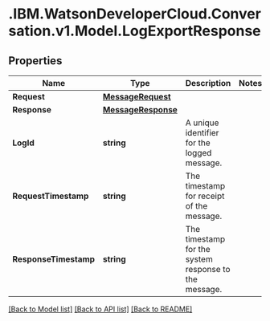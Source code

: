 # .IBM.WatsonDeveloperCloud.Conversation.v1.Model.LogExportResponse
## Properties

Name | Type | Description | Notes
------------ | ------------- | ------------- | -------------
**Request** | [**MessageRequest**](MessageRequest.md) |  | 
**Response** | [**MessageResponse**](MessageResponse.md) |  | 
**LogId** | **string** | A unique identifier for the logged message. | 
**RequestTimestamp** | **string** | The timestamp for receipt of the message. | 
**ResponseTimestamp** | **string** | The timestamp for the system response to the message. | 

[[Back to Model list]](../README.md#documentation-for-models) [[Back to API list]](../README.md#documentation-for-api-endpoints) [[Back to README]](../README.md)

